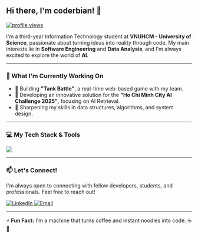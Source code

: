 ## Hi there, I'm coderbian! 👋

<p align="left">
  <a href="https://github.com/coderbian">
    <img src="https://komarev.com/ghpvc/?username=coderbian&label=Profile%20views&color=0e75b6&style=flat" alt="profile views" />
  </a>
</p>

I'm a third-year Information Technology student at **VNUHCM - University of Science**, passionate about turning ideas into reality through code. My main interests lie in **Software Engineering** and **Data Analysis**, and I'm always excited to explore the world of **AI**.

---

### 🚀 What I'm Currently Working On

*   🔭 Building **"Tank Battle"**, a real-time web-based game with my team.
*   🧠 Developing an innovative solution for the **"Ho Chi Minh City AI Challenge 2025"**, focusing on AI Retrieval.
*   🌱 Sharpening my skills in data structures, algorithms, and system design.

---

### 💻 My Tech Stack & Tools

<p align="left">
  <a href="https://skillicons.dev">
    <img src="https://skillicons.dev/icons?i=cpp,python,html,css,javascript,react,mysql,git,github,vscode,windows,ubuntu" />
  </a>
</p>

---

### 📫 Let's Connect!

I'm always open to connecting with fellow developers, students, and professionals. Feel free to reach out!

<p align="left">
  <a href="https://www.linkedin.com/in/tmhhoc" target="_blank">
    <img src="https://img.shields.io/badge/LinkedIn-0077B5?style=for-the-badge&logo=linkedin&logoColor=white" alt="LinkedIn"/>
  </a>
  <a href="mailto:tranminhhieuhoc@gmail.com" target="_blank">
    <img src="https://img.shields.io/badge/Email-D14836?style=for-the-badge&logo=gmail&logoColor=white" alt="Email"/>
  </a>
</p>

---

⚡ **Fun Fact:** I'm a machine that turns coffee and instant noodles into code. ☕🍜
